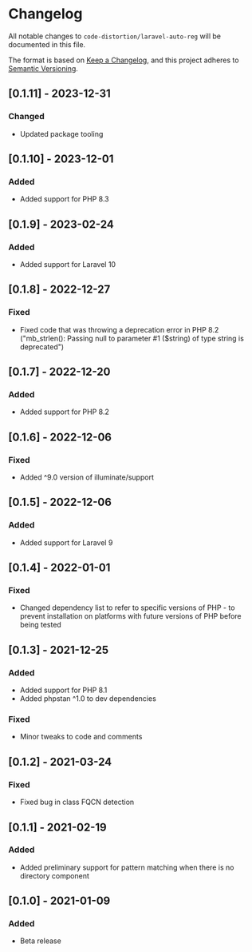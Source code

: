 # Changelog

All notable changes to `code-distortion/laravel-auto-reg` will be documented in this file.

The format is based on [Keep a Changelog](https://keepachangelog.com/en/1.0.0/), and this project adheres to [Semantic Versioning](https://semver.org/spec/v2.0.0.html).



## [0.1.11] - 2023-12-31

### Changed
- Updated package tooling



## [0.1.10] - 2023-12-01

### Added
- Added support for PHP 8.3



## [0.1.9] - 2023-02-24

### Added
- Added support for Laravel 10



## [0.1.8] - 2022-12-27

### Fixed
- Fixed code that was throwing a deprecation error in PHP 8.2 ("mb_strlen(): Passing null to parameter #1 ($string) of type string is deprecated")



## [0.1.7] - 2022-12-20

### Added
- Added support for PHP 8.2



## [0.1.6] - 2022-12-06

### Fixed
- Added ^9.0 version of illuminate/support



## [0.1.5] - 2022-12-06

### Added
- Added support for Laravel 9



## [0.1.4] - 2022-01-01

### Fixed
- Changed dependency list to refer to specific versions of PHP - to prevent installation on platforms with future versions of PHP before being tested



## [0.1.3] - 2021-12-25

### Added
- Added support for PHP 8.1
- Added phpstan ^1.0 to dev dependencies

### Fixed
- Minor tweaks to code and comments



## [0.1.2] - 2021-03-24

### Fixed
- Fixed bug in class FQCN detection



## [0.1.1] - 2021-02-19

### Added
- Added preliminary support for pattern matching when there is no directory component



## [0.1.0] - 2021-01-09

### Added
- Beta release
